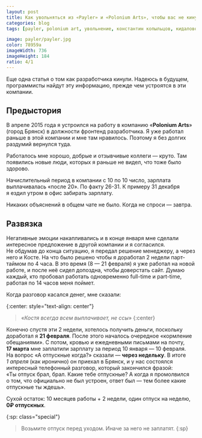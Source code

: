 ```yaml
---
layout: post
title: Как увольняться из «Payler» и «Polonium Arts», чтобы вас не кинули
categories: blog
tags: [payler, polonium art, увольнение, константин копыльцов, кидалово, обман, Брянск]

image: payler/payler.jpg
color: 78959a
imageWidth: 736
imageHeight: 184
ratio: 4/1
---
```


Еще одна статья о том как разработчика кинули. Надеюсь в будущем, программисты найдут эту информацию, прежде чем устроятся в эти компании.

## Предыстория

В апреле 2015 года я устроился на работу в компанию «**Polonium Arts**» (город Брянск) в должности фронтенд разработчика. Я уже работал раньше в этой компании и мне там нравилось. Поэтому я без долгих раздумий вернулся туда.

<!-- more -->

Работалось мне хорошо, добрые и отзывчивые коллеги — круто. Там появились новые люди, которых я раньше не видел, что тоже было здорово.

Начислительный период в компании с 10 по 10 число, зарплата выплачивалась «после 20». По факту 26-31. К примеру 31 декабря я ездил утром в офис забирать зарплату.

Никаких объяснений в общем чате не было. Когда не спроси — завтра.

## Развязка

Негативные эмоции накапливались и в конце января мне сделали интересное предложение в другой компании и я согласился. Не обдумав до конца ситуацию, я передал решение менеджеру, а через него и Косте. На что было решено чтобы я доработал 2 недели парт-таймом по 4 часа. В это время (8 — 21 февраля) я уже работал на новой работе, и после неё сидел допоздна, чтобы доверстать сайт. Думаю каждый, кто пробовал работать одновременно full-time и part-time, работая по 14 часов меня поймет.

Когда разговор касался денег, мне сказали:

{:center: style="text-align: center"}
> «_Костя всегда всем выплачивает, не ссы_»
{:center}

Конечно спустя эти 2 недели, хотелось получить деньги, поскольку доработал я **21 февраля**. После этого началось очередное «кормление обещаниями». С потом, кровью и ежедневными письмами на почту, **17 марта** мне заплатили зарплату за период 10 января — 10 февраля. На вопрос «А отпускные когда?» сказали — **через недельку**. В итоге *1 апреля* (как иронично) он приехал в Брянск, и у нас состоялся интересный телефонный разговор, который закончился фразой: «Ты отпуск брал, брал. Какие тебе отпускные? А когда я промолвился о том, что официально не был устроен, ответ был — тем более какие отпускные ты ждешь».

Сухой остаток: 10 месяцев работы + 2 недели, один отпуск на неделю, **0₽ отпускных**.

{:sp: class="special"}
>   Возьмите отпуск перед уходом.
>   Иначе за него не заплатят.
{:sp}

[1]: https://www.facebook.com/kopyltsov/posts/10206292728100800
